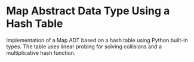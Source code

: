 # Map Abstract Data Type Using a Hash Table
Implementation of a Map ADT based on a hash table using Python built-in types. The table uses linear probing for solving collisions and a multiplicative hash function.
